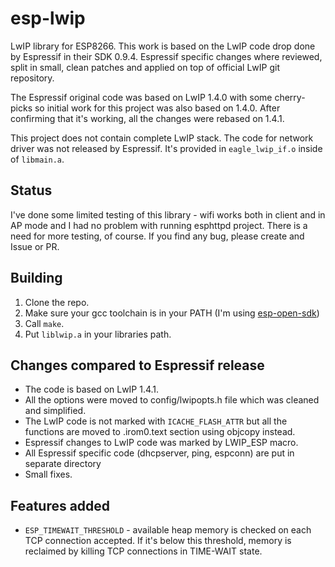 # esp-lwip

LwIP library for ESP8266. This work is based on the LwIP code drop done
by Espressif in their SDK 0.9.4. Espressif specific changes where
reviewed, split in small, clean patches and applied on top of official
LwIP git repository.

The Espressif original code was based on LwIP 1.4.0 with some
cherry-picks so initial work for this project was also based on 1.4.0.
After confirming that it's working, all the changes were rebased on
1.4.1.

This project does not contain complete LwIP stack. The code for network
driver was not released by Espressif. It's provided in `eagle_lwip_if.o`
inside of `libmain.a`.

## Status

I've done some limited testing of this library - wifi works both in
client and in AP mode and I had no problem with running esphttpd
project. There is a need for more testing, of course. If you find any
bug, please create and Issue or PR.

## Building

1. Clone the repo.
2. Make sure your gcc toolchain is in your PATH (I'm using
[esp-open-sdk](https://github.com/pfalcon/esp-open-sdk))
3. Call `make`.
4. Put `liblwip.a` in your libraries path.

## Changes compared to Espressif release

 - The code is based on LwIP 1.4.1.
 - All the options were moved to config/lwipopts.h file which was
   cleaned and simplified.
 - The LwIP code is not marked with `ICACHE_FLASH_ATTR` but all the
   functions are moved to .irom0.text section using objcopy instead.
 - Espressif changes to LwIP code was marked by LWIP_ESP macro.
 - All Espressif specific code (dhcpserver, ping, espconn) are put in
   separate directory
 - Small fixes.

## Features added

 - `ESP_TIMEWAIT_THRESHOLD` - available heap memory is checked on each TCP
   connection accepted. If it's below this threshold, memory is
   reclaimed by killing TCP connections in TIME-WAIT state.

